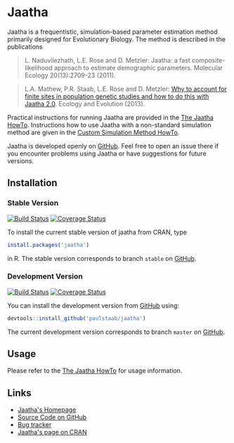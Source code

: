 Jaatha
======

Jaatha is a frequentistic, simulation-based parameter estimation method primarily designed 
for Evolutionary Biology. The method is described in the publications

> L. Naduvilezhath, L.E. Rose and D. Metzler:
> Jaatha: a fast composite-likelihood approach to estimate demographic 
> parameters. Molecular Ecology 20(13):2709-23 (2011).

> L.A. Mathew, P.R. Staab, L.E. Rose and D. Metzler:
> [Why to account for finite sites in population genetic studies and 
> how to do this with Jaatha 2.0][1]. Ecology and Evolution (2013).

Practical instructions for running Jaatha are provided in the 
[The Jaatha HowTo][2]. Instructions how to use Jaatha with a non-standard 
simulation method are given in the [Custom Simulation Method HowTo][3]. 

Jaatha is developed openly on [GitHub][4]. Feel free to open an issue there if 
you encounter problems using Jaatha or have suggestions for future versions.


Installation
------------

### Stable Version

[![Build Status](https://travis-ci.org/paulstaab/jaatha.png?branch=stable)](https://travis-ci.org/paulstaab/jaatha)
[![Coverage Status](https://coveralls.io/repos/paulstaab/jaatha/badge.svg?branch=stable)](https://coveralls.io/r/paulstaab/jaatha)

To install the current stable version of jaatha from CRAN, type

```R
install.packages('jaatha')
```

in R. The stable version corresponds to branch `stable` on [GitHub][4].


### Development Version

[![Build Status](https://travis-ci.org/paulstaab/jaatha.png?branch=master)](https://travis-ci.org/paulstaab/jaatha)
[![Coverage Status](https://coveralls.io/repos/paulstaab/jaatha/badge.svg?branch=master)](https://coveralls.io/r/paulstaab/jaatha)

You can install the development version from [GitHub][4] using: 

```R
devtools::install_github('paulstaab/jaatha')
```

The current development version corresponds to branch `master` on [GitHub][4].


Usage
-----

Please refer to the [The Jaatha HowTo][2] for usage information.


Links
-----

[1]: http://onlinelibrary.wiley.com/doi/10.1002/ece3.722/abstract
[2]: https://github.com/paulstaab/jaatha/raw/master/howtos/jaatha_howto.pdf
[3]: https://github.com/paulstaab/jaatha/raw/master/howtos/custom_simulator_howto.pdf
[4]: https://github.com/paulstaab/jaatha

* [Jaatha's Homepage](http://evol.bio.lmu.de/_statgen/software/jaatha)
* [Source Code on GitHub](https://github.com/paulstaab/jaatha)
* [Bug tracker](https://github.com/paulstaab/jaatha/issues)
* [Jaatha's page on CRAN](http://cran.r-project.org/web/packages/jaatha/index.html)
